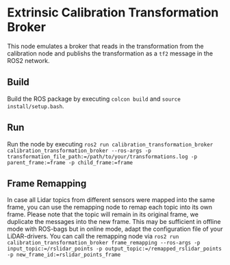 # Extrinsic Calibration Transformation Broker

This node emulates a broker that reads in the transformation from the calibration node and publishs the transformation as a `tf2` message in the ROS2 network.

## Build
Build the ROS package by executing `colcon build` and `source install/setup.bash`.

## Run
Run the node by executing
`ros2 run calibration_transformation_broker calibration_transformation_broker --ros-args -p transformation_file_path:=/path/to/your/transformations.log -p parent_frame:=frame -p child_frame:=frame`

## Frame Remapping
In case all Lidar topics from different sensors were mapped into the same frame, you can use the remapping node to remap each topic into its own frame. Please note that the topic will remain in its original frame, we duplicate the messages into the new frame. This may be sufficient in offline mode with ROS-bags but in online mode, adapt the configuration file of your LiDAR-drivers.
You can call the remapping node via
`ros2 run calibration_transformation_broker frame_remapping --ros-args -p input_topic:=/rslidar_points -p output_topic:=/remapped_rslidar_points -p new_frame_id:=rslidar_points_frame`
